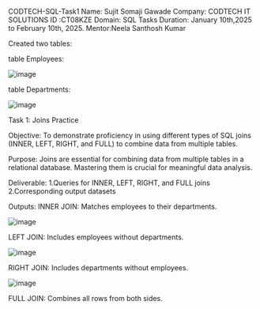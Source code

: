CODTECH-SQL-Task1
Name: Sujit Somaji Gawade Company: CODTECH IT SOLUTIONS ID :CT08KZE Domain: SQL Tasks Duration: January 10th,2025 to February 10th, 2025. Mentor:Neela Santhosh Kumar

Created two tables:

table Employees:

![image](https://github.com/user-attachments/assets/e123a62f-7bc8-4167-959f-73e9d02e541f)

table Departments:

![image](https://github.com/user-attachments/assets/587731e7-25cb-4eec-b9b2-b573d1bcff4e)

Task 1: Joins Practice

Objective: To demonstrate proficiency in using different types of SQL joins (INNER, LEFT, RIGHT, and FULL) to combine data from multiple tables.

Purpose: Joins are essential for combining data from multiple tables in a relational database. Mastering them is crucial for meaningful data analysis.

Deliverable: 1.Queries for INNER, LEFT, RIGHT, and FULL joins 2.Corresponding output datasets

Outputs: 
INNER JOIN: Matches employees to their departments.

![image](https://github.com/user-attachments/assets/e3bacabf-316b-403b-9ae2-9780fc3f168a)

LEFT JOIN: Includes employees without departments.

![image](https://github.com/user-attachments/assets/c7a3e49f-64fe-4e6b-bf7f-2b8538c62365)

RIGHT JOIN: Includes departments without employees.

![image](https://github.com/user-attachments/assets/835b6baa-4479-475c-828f-38ecebc7caa2)

FULL JOIN: Combines all rows from both sides.


